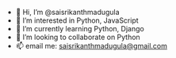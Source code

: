 - 👋 Hi, I’m @saisrikanthmadugula
- 👀 I’m interested in Python, JavaScript
- 🌱 I’m currently learning Python, Django
- 💞️ I’m looking to collaborate on Python
- 📫 email me: saisrikanthmadugula@gmail.com

<!---
saisrikanthmadugula/saisrikanthmadugula is a ✨ special ✨ repository because its `README.md` (this file) appears on your GitHub profile.
You can click the Preview link to take a look at your changes.
--->
